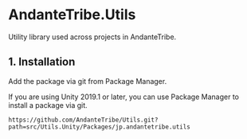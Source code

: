 # AndanteTribe.Utils
Utility library used across projects in AndanteTribe.

## 1. Installation
Add the package via git from Package Manager.

If you are using Unity 2019.1 or later, you can use Package Manager to install a package via git.

```
https://github.com/AndanteTribe/Utils.git?path=src/Utils.Unity/Packages/jp.andantetribe.utils
```

